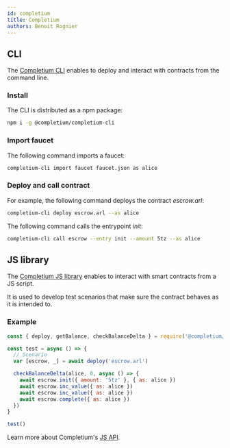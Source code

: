 ```yaml
---
id: completium
title: Completium
authors: Benoit Rognier
---
```


## CLI

The [Completium CLI](https://completium.com/docs/cli) enables to deploy and interact with contracts from the command line.

### Install

The CLI is distributed as a npm package:

```bash
npm i -g @completium/completium-cli
```

### Import faucet

The following command imports a faucet:

```bash
completium-cli import faucet faucet.json as alice
```

### Deploy and call contract

For example, the following command deploys the contract _escrow.arl_:

```bash
completium-cli deploy escrow.arl --as alice
```

The following command calls the entrypoint _init_:

```bash
completium-cli call escrow --entry init --amount 5tz --as alice
```

## JS library

The [Completium JS library](https://completium.com/docs/cli) enables to interact with smart contracts from a JS script.

It is used to develop test scenarios that make sure the contract behaves as it is intended to.

### Example

```js
const { deploy, getBalance, checkBalanceDelta } = require('@completium/completium-cli')

const test = async () => {
  // Scenario
  var [escrow, _] = await deploy('escrow.arl')

  checkBalanceDelta(alice, 0, async () => {
    await escrow.init({ amount: '5tz' }, { as: alice })
    await escrow.inc_value({ as: alice })
    await escrow.inc_value({ as: alice })
    await escrow.complete({ as: alice })
  })
}

test()
```

Learn more about Completium's [JS API](https://completium.com/docs/cli/jslibrary).
